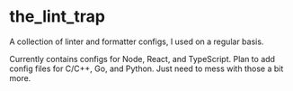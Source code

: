 # the_lint_trap
A collection of linter and formatter configs, I used on a regular basis.

Currently contains configs for Node, React, and TypeScript. Plan to add config files for C/C++, Go, and Python. Just need to mess with those a bit more.